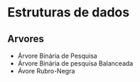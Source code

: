 # Estruturas de dados
## Arvores

- Árvore Binária de Pesquisa
- Árvore Binária de pesquisa Balanceada
- Ávore Rubro-Negra